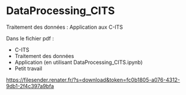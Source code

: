 # DataProcessing_CITS
Traitement des données : Application aux C-ITS

Dans le fichier pdf :
- C-ITS
- Traitement des données
- Application (en utilisant DataProcessing_CITS.ipynb)
- Petit travail


https://filesender.renater.fr/?s=download&token=fc0b1805-a076-4312-9db1-2f4c397a9bfa
